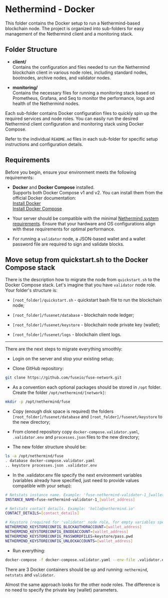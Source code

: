 # Nethermind - Docker

 This folder contains the Docker setup to run a Nethermind-based blockchain node. The project is organized into sub-folders for easy management of the Nethermind client and a monitoring stack.


## Folder Structure

 - **client/**  
  Contains the configuration and files needed to run the Nethermind blockchain client in various node roles, including standard nodes, bootnodes, archive nodes, and validator nodes.

 - **monitoring/**  
  Contains the necessary files for running a monitoring stack based on Prometheus, Grafana, and Seq to monitor the performance, logs and health of the Nethermind nodes.

 Each sub-folder contains Docker configuration files to quickly spin up the required services and node roles. You can easily run the desired Nethermind client configuration and monitoring stack using Docker Compose.

 Refer to the individual `README.md` files in each sub-folder for specific setup instructions and configuration details.


## Requirements
 
 Before you begin, ensure your environment meets the following requirements:

 - **Docker** and **Docker Compose** installed.  
  Supports both Docker Compose v1 and v2. You can install them from the official Docker documentation:  
  [Install Docker](https://docs.docker.com/get-docker/)  
  [Install Docker Compose](https://docs.docker.com/compose/install/)

 - Your server should be compatible with the minimal [Nethermind system requirements](https://docs.nethermind.io/get-started/system-requirements). Ensure that your hardware and OS configurations align with these requirements for optimal performance.

 - For running a `validator` node, a JSON-based wallet and a wallet password file are required to sign and validate blocks.


## Move setup from quickstart.sh to the Docker Compose stack

 There is the description how to migrate the node from `quickstart.sh` to the Docker Compose stack. Let's imagine that you have `validator` node role. Your folder's structure is:

 - `[root_folder]/quickstart.sh` - quickstart bash file to run the blockchain node;

 - `[root_folder]/fusenet/database` - blockchain node ledger;

 - `[root_folder]/fusenet/keystore` - blockchain node private key (wallet);

 - `[root_folder]/fusenet/logs` - blockchain client logs.

 ---

 There are the next steps to migrate everything smoothly:

 - Login on the server and stop your existing setup;
 
 - Clone GitHub repository:

 ```bash
 git clone https://github.com/fuseio/fuse-network.git
 ```

 - As a convention each optional packages should be stored in `/opt` folder. Create the folder `/opt/nethermind/[network]`:

 ```bash
 mkdir -p /opt/nethermind/fuse
 ```

 - Copy (enough disk space is required) the folders `[root_folder]/fusenet/database` and `[root_folder]/fusenet/keystore` to the new directory;

 - From cloned repository copy `docker-compose.validator.yaml`, `.validator.env` and `processes.json` files to the new directory;

 - The new folder structure should be:

 ```bash
 ls -a /opt/nethermind/fuse
 . database docker-compose.validator.yaml
 .. keystore processes.json .validator.env
 ```

 - In the .validator.env file specify the next environment variables (variables already have specified, just need to provide values compatible with your setup):

 ```bash
 # Netstats instance name. Example: 'fuse-nethermind-validator-1_[wallet_address]'
 INSTANCE_NAME=fuse-nethermind-validator-1_[wallet_address]
 
 # Netstats contact details. Example: 'hello@nethermind.io'
 CONTACT_DETAILS=[contact_details]

 # Keystore (required for 'validator' node role, for empty variables specify wallet address)
 NETHERMIND_KEYSTORECONFIG_BLOCKAUTHORACCOUNT=[wallet_address]
 NETHERMIND_KEYSTORECONFIG_ENODEACCOUNT=[wallet_address]
 NETHERMIND_KEYSTORECONFIG_PASSWORDFILES=keystore/pass.pwd
 NETHERMIND_KEYSTORECONFIG_UNLOCKACCOUNTS=[wallet_address]
 ```

 - Run everything:

 ```bash
 docker-compose -f docker-compose.validator.yaml --env-file .validator.env up -d
 ```

 There are 3 Docker containers should be up and running: `nethermind`, `netstats` and `validator`.

 Almost the same approach looks for the other node roles. The difference is no need to specify the private key (wallet) parameters.
